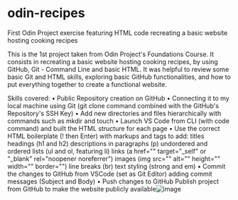 # odin-recipes
First Odin Project exercise featuring HTML code recreating a basic website hosting cooking recipes 

This is the 1st project taken from Odin Project's Foundations Course. It consists in recreating a basic website hosting cooking recipes, by using GitHub, Git - Command Line and basic HTML. It was helpful to review some basic Git and HTML skills, exploring basic GitHub functionalities, and how to put everything together to create a functional website.

Skills covered:
	• Public Repository creation on GitHub
	• Connecting it to my local machine using Git (git clone command combined with the GitHub's Repository's SSH Key)
	• Add new directories and files hierarchically with commands such as mkdir and touch
	• Launch VS Code from CLI (with code command) and built the HTML structure for each page
	• Use the correct HTML boilerplate (! then Enter) with markups and tags to add: titles headings (h1 and h2) descriptions in paragraphs (p) undordered and ordered lists (ul and ol, featuring li) links (a href="" target="_self" or "_blank" rel="noopener noreferrer") images (img src="" alt="" height="" width="" border="") line breaks (br) text styling (strong and em)
	• Commit the changes to GitHub from VSCode (set as Git Editor) adding commit messages (Subject and Body)
	• Push changes to GitHub
Publish project from GitHub to make the website publicly available![image](https://github.com/user-attachments/assets/3035d75d-6cc6-480d-87a6-0613ec04d7f4)
